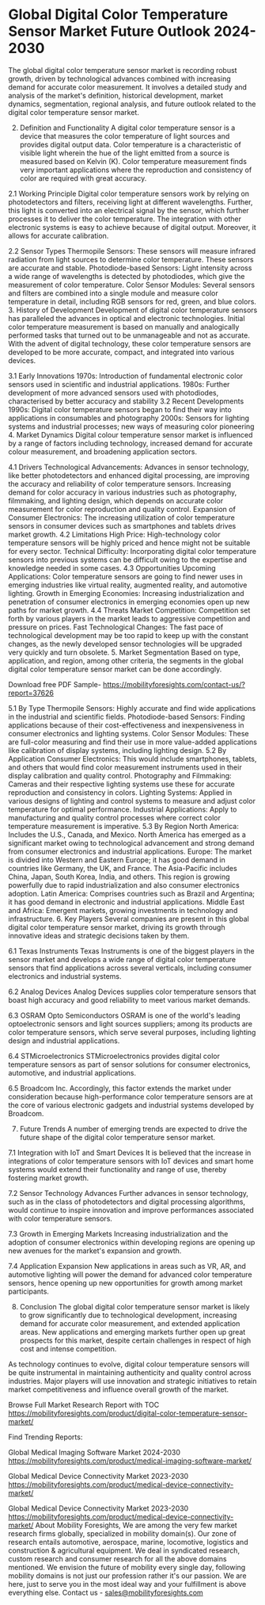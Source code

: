 # Global Digital Color Temperature Sensor Market Future Outlook 2024-2030 #
The global digital color temperature sensor market is recording robust growth, driven by technological advances combined with increasing demand for accurate color measurement. It involves a detailed study and analysis of the market's definition, historical development, market dynamics, segmentation, regional analysis, and future outlook related to the digital color temperature sensor market.

2. Definition and Functionality
A digital color temperature sensor is a device that measures the color temperature of light sources and provides digital output data. Color temperature is a characteristic of visible light wherein the hue of the light emitted from a source is measured based on Kelvin (K). Color temperature measurement finds very important applications where the reproduction and consistency of color are required with great accuracy.

2.1 Working Principle
Digital color temperature sensors work by relying on photodetectors and filters, receiving light at different wavelengths. Further, this light is converted into an electrical signal by the sensor, which further processes it to deliver the color temperature. The integration with other electronic systems is easy to achieve because of digital output. Moreover, it allows for accurate calibration.

2.2 Sensor Types
Thermopile Sensors: These sensors will measure infrared radiation from light sources to determine color temperature. These sensors are accurate and stable. Photodiode-based Sensors: Light intensity across a wide range of wavelengths is detected by photodiodes, which give the measurement of color temperature. Color Sensor Modules: Several sensors and filters are combined into a single module and measure color temperature in detail, including RGB sensors for red, green, and blue colors. 3. History of Development
Development of digital color temperature sensors has paralleled the advances in optical and electronic technologies. Initial color temperature measurement is based on manually and analogically performed tasks that turned out to be unmanageable and not as accurate. With the advent of digital technology, these color temperature sensors are developed to be more accurate, compact, and integrated into various devices.

3.1 Early Innovations
1970s: Introduction of fundamental electronic color sensors used in scientific and industrial applications.
1980s: Further development of more advanced sensors used with photodiodes, characterised by better accuracy and stability
3.2 Recent Developments
1990s: Digital color temperature sensors began to find their way into applications in consumables and photography
2000s: Sensors for lighting systems and industrial processes; new ways of measuring color pioneering
4. Market Dynamics
Digital colour temperature sensor market is influenced by a range of factors including technology, increased demand for accurate colour measurement, and broadening application sectors.

4.1 Drivers
Technological Advancements: Advances in sensor technology, like better photodetectors and enhanced digital processing, are improving the accuracy and reliability of color temperature sensors.
Increasing demand for color accuracy in various industries such as photography, filmmaking, and lighting design, which depends on accurate color measurement for color reproduction and quality control.
Expansion of Consumer Electronics: The increasing utilization of color temperature sensors in consumer devices such as smartphones and tablets drives market growth.
4.2 Limitations
High Price: High-technology color temperature sensors will be highly priced and hence might not be suitable for every sector.
Technical Difficulty: Incorporating digital color temperature sensors into previous systems can be difficult owing to the expertise and knowledge needed in some cases.
4.3 Opportunities
Upcoming Applications: Color temperature sensors are going to find newer uses in emerging industries like virtual reality, augmented reality, and automotive lighting.
Growth in Emerging Economies: Increasing industrialization and penetration of consumer electronics in emerging economies open up new paths for market growth.
4.4 Threats
Market Competition: Competition set forth by various players in the market leads to aggressive competition and pressure on prices.
Fast Technological Changes: The fast pace of technological development may be too rapid to keep up with the constant changes, as the newly developed sensor technologies will be upgraded very quickly and turn obsolete. 5. Market Segmentation
Based on type, application, and region, among other criteria, the segments in the global digital color temperature sensor market can be done accordingly.

Download free PDF Sample- https://mobilityforesights.com/contact-us/?report=37626

5.1 By Type
Thermopile Sensors: Highly accurate and find wide applications in the industrial and scientific fields.
Photodiode-based Sensors: Finding applications because of their cost-effectiveness and inexpensiveness in consumer electronics and lighting systems.
Color Sensor Modules: These are full-color measuring and find their use in more value-added applications like calibration of display systems, including lighting design. 
5.2 By Application Consumer Electronics: This would include smartphones, tablets, and others that would find color measurement instruments used in their display calibration and quality control. Photography and Filmmaking: Cameras and their respective lighting systems use these for accurate reproduction and consistency in colors.
Lighting Systems: Applied in various designs of lighting and control systems to measure and adjust color temperature for optimal performance. Industrial Applications: Apply to manufacturing and quality control processes where correct color temperature measurement is imperative. 5.3 By Region North America: Includes the U.S., Canada, and Mexico. North America has emerged as a significant market owing to technological advancement and strong demand from consumer electronics and industrial applications.
Europe: The market is divided into Western and Eastern Europe; it has good demand in countries like Germany, the UK, and France. The Asia-Pacific includes China, Japan, South Korea, India, and others. This region is growing powerfully due to rapid industrialization and also consumer electronics adoption. Latin America: Comprises countries such as Brazil and Argentina; it has good demand in electronic and industrial applications.
Middle East and Africa: Emergent markets, growing investments in technology and infrastructure.
6. Key Players
Several companies are present in this global digital color temperature sensor market, driving its growth through innovative ideas and strategic decisions taken by them.

6.1 Texas Instruments
Texas Instruments is one of the biggest players in the sensor market and develops a wide range of digital color temperature sensors that find applications across several verticals, including consumer electronics and industrial systems.

6.2 Analog Devices
Analog Devices supplies color temperature sensors that boast high accuracy and good reliability to meet various market demands.

6.3 OSRAM Opto Semiconductors
OSRAM is one of the world's leading optoelectronic sensors and light sources suppliers; among its products are color temperature sensors, which serve several purposes, including lighting design and industrial applications.

6.4 STMicroelectronics
STMicroelectronics provides digital color temperature sensors as part of sensor solutions for consumer electronics, automotive, and industrial applications.

6.5 Broadcom Inc.
Accordingly, this factor extends the market under consideration because high-performance color temperature sensors are at the core of various electronic gadgets and industrial systems developed by Broadcom. 

7. Future Trends
A number of emerging trends are expected to drive the future shape of the digital color temperature sensor market.

7.1 Integration with IoT and Smart Devices
It is believed that the increase in integrations of color temperature sensors with IoT devices and smart home systems would extend their functionality and range of use, thereby fostering market growth.

7.2 Sensor Technology Advances
Further advances in sensor technology, such as in the class of photodetectors and digital processing algorithms, would continue to inspire innovation and improve performances associated with color temperature sensors.

7.3 Growth in Emerging Markets
Increasing industrialization and the adoption of consumer electronics within developing regions are opening up new avenues for the market's expansion and growth.

7.4 Application Expansion
New applications in areas such as VR, AR, and automotive lighting will power the demand for advanced color temperature sensors, hence opening up new opportunities for growth among market participants.

8. Conclusion
The global digital color temperature sensor market is likely to grow significantly due to technological development, increasing demand for accurate color measurement, and extended application areas. New applications and emerging markets further open up great prospects for this market, despite certain challenges in respect of high cost and intense competition.

As technology continues to evolve, digital colour temperature sensors will be quite instrumental in maintaining authenticity and quality control across industries. Major players will use innovation and strategic initiatives to retain market competitiveness and influence overall growth of the market.

Browse Full Market Research Report with TOC https://mobilityforesights.com/product/digital-color-temperature-sensor-market/

Find Trending Reports:


Global Medical Imaging Software Market 2024-2030 https://mobilityforesights.com/product/medical-imaging-software-market/


Global Medical Device Connectivity Market 2023-2030 https://mobilityforesights.com/product/medical-device-connectivity-market/


Global Medical Device Connectivity Market 2023-2030 https://mobilityforesights.com/product/medical-device-connectivity-market/
About Mobility Foresights,
We are among the very few market research firms globally, specialized in mobility domain(s). Our zone of research entails automotive, aerospace, marine, locomotive, logistics and construction & agricultural equipment. We deal in syndicated research, custom research and consumer research for all the above domains mentioned.
We envision the future of mobility every single day, following mobility domains is not just our profession rather it's our passion. We are here, just to serve you in the most ideal way and your fulfillment is above everything else. Contact us -  sales@mobilityforesights.com 

